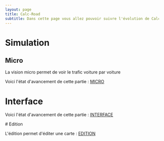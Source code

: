 ```yaml
---
layout: page
title: Calc-Road
subtitle: Dans cette page vous allez pouvoir suivre l'évolution de Calc-Road le simulateur de trafic
---
```


# Simulation 

## Micro

La vision micro permet de voir le trafic voiture par voiture

Voici l'état d'avancement de cette partie :
[MICRO](http://micro.calc-road.itsp.pro)


# Interface

Voici l'état d'avancement de cette partie :
[INTERFACE](http://interface.calc-road.itsp.pro)

# Edition

L'édition permet d'éditer une carte :
[EDITION](http://edition.calc-road.itsp.pro)
